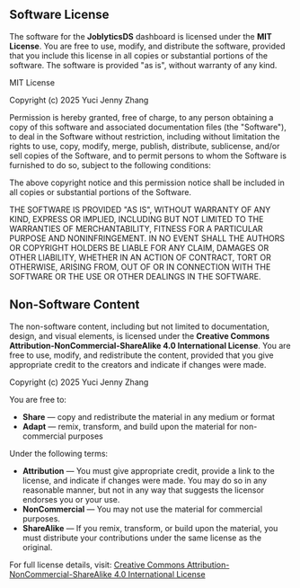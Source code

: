 ## Software License

The software for the **JoblyticsDS** dashboard is licensed under the **MIT License**. 
You are free to use, modify, and distribute the software, provided that you include this license in all copies or substantial portions of the software. 
The software is provided "as is", without warranty of any kind.

MIT License

Copyright (c) 2025 Yuci Jenny Zhang

Permission is hereby granted, free of charge, to any person obtaining a copy
of this software and associated documentation files (the "Software"), to deal
in the Software without restriction, including without limitation the rights
to use, copy, modify, merge, publish, distribute, sublicense, and/or sell
copies of the Software, and to permit persons to whom the Software is
furnished to do so, subject to the following conditions:

The above copyright notice and this permission notice shall be included in all
copies or substantial portions of the Software.

THE SOFTWARE IS PROVIDED "AS IS", WITHOUT WARRANTY OF ANY KIND, EXPRESS OR
IMPLIED, INCLUDING BUT NOT LIMITED TO THE WARRANTIES OF MERCHANTABILITY,
FITNESS FOR A PARTICULAR PURPOSE AND NONINFRINGEMENT. IN NO EVENT SHALL THE
AUTHORS OR COPYRIGHT HOLDERS BE LIABLE FOR ANY CLAIM, DAMAGES OR OTHER
LIABILITY, WHETHER IN AN ACTION OF CONTRACT, TORT OR OTHERWISE, ARISING FROM,
OUT OF OR IN CONNECTION WITH THE SOFTWARE OR THE USE OR OTHER DEALINGS IN THE
SOFTWARE.

## Non-Software Content

The non-software content, including but not limited to documentation, design, and visual elements, 
is licensed under the **Creative Commons Attribution-NonCommercial-ShareAlike 4.0 International License**. 
You are free to use, modify, and redistribute the content, provided that you give appropriate credit to the creators and indicate if changes were made.

Copyright (c) 2025 Yuci Jenny Zhang

You are free to:

- **Share** — copy and redistribute the material in any medium or format
- **Adapt** — remix, transform, and build upon the material for non-commercial purposes

Under the following terms:

- **Attribution** — You must give appropriate credit, provide a link to the license, and indicate if changes were made. You may do so in any reasonable manner, but not in any way that suggests the licensor endorses you or your use.
- **NonCommercial** — You may not use the material for commercial purposes.
- **ShareAlike** — If you remix, transform, or build upon the material, you must distribute your contributions under the same license as the original.

For full license details, visit:
[Creative Commons Attribution-NonCommercial-ShareAlike 4.0 International License](https://creativecommons.org/licenses/by-nc-sa/4.0/)